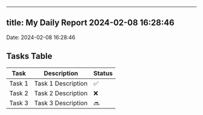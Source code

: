 
---
title: My Daily Report 2024-02-08 16:28:46
---

Date: 2024-02-08 16:28:46

## Tasks Table

| Task | Description | Status |
|------|-------------|--------|
| Task 1 | Task 1 Description | ✅ |
| Task 2 | Task 2 Description | ❌ |
| Task 3 | Task 3 Description | 🔜 |

